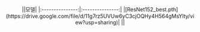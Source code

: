 <div align="center">
  <!--Python-->
  ||모델|
  |:---------------:|:---------------:|
  |[ResNet152_best.pth](https://drive.google.com/file/d/11g7rz5UVUw6yC3cjOQHy4H564gMsYlty/view?usp=sharing)|
  ||
</div>
